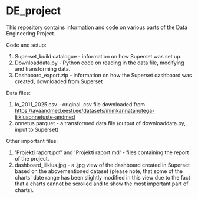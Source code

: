 # DE_project

This repository contains information and code on various parts of the Data Engineering Project. 

Code and setup: 
1. Superset_build catalogue - information on how Superset was set up.
2. Downloaddata.py - Python code on reading in the data file, modifying and transforming data.
3. Dashboard_export.zip - information on how the Superset dashboard was created, downloaded from Superset

Data files: 
1. lo_2011_2025.csv - original .csv file downloaded from https://avaandmed.eesti.ee/datasets/inimkannatanutega-liiklusonnetuste-andmed
2. onnetus.parquet - a transformed data file (output of downloaddata.py, input to Superset)

Other important files: 
1. 'Projekti raport.pdf' and 'Projekti raport.md' - files containing the report of the project.
2. dashboard_liiklus.jpg - a .jpg view of the dashboard created in Superset based on the abovementioned dataset (please note, that some of the charts' date range has been slightly modified in this view due to the fact that a charts cannot be scrolled and to show the most important part of charts).
